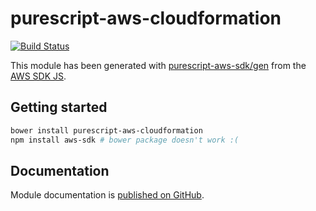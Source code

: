 # purescript-aws-cloudformation

[![Build Status](https://app.wercker.com/status/5909b9e96d1080804b17a28f72f87b6b/s/master)](https://app.wercker.com/project/byKey/5909b9e96d1080804b17a28f72f87b6b)

This module has been generated with [purescript-aws-sdk/gen](https://github.com/purescript-aws-sdk/gen) from the [AWS SDK JS](https://github.com/aws/aws-sdk-js).

## Getting started

```sh
bower install purescript-aws-cloudformation
npm install aws-sdk # bower package doesn't work :(
```

## Documentation

Module documentation is [published on GitHub](https://github.com/purescript-aws-sdk/purescript-aws-cloudformation/tree/master/docs).

